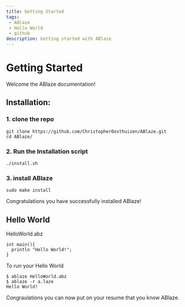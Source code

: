 ```yaml
---
title: Getting Started
tags: 
 - ABlaze 
 - Hello World
 - github
description: Getting started with ABlaze 
---
```


# Getting Started
Welcome the ABlaze documentation!
## Installation:

### 1. clone the repo
```
git clone https://github.com/ChristopherOosthuizen/ABlaze.git
cd ABlaze/
```

### 2. Run the Installation script 
```
./install.sh
```

### 3. install ABlaze
```
sudo make install
```
Congratulations you have successfully installed ABlaze!

## Hello World
HelloWorld.abz
```
int main(){
  println "Hello World!";
}
```
To run your Hello World
```
$ ablaze HelloWorld.abz
$ ablaze -r a.laze
Hello World!
```

Congraulations you can now put on your resume that you know ABlaze.